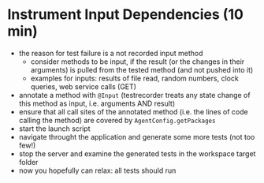 Instrument Input Dependencies (10 min)
======================================
* the reason for test failure is a not recorded input method
    * consider methods to be input, if the result (or the changes in their arguments) is pulled from the tested method (and not pushed into it)
    * examples for inputs: results of file read, random numbers, clock queries, web service calls (GET)
* annotate a method with `@Input` (testrecorder treats any state change of this method as input, i.e. arguments AND result)
* ensure that all call sites of the annotated method (i.e. the lines of code calling the method) are covered by `AgentConfig.getPackages`
* start the launch script
* navigate throught the application and generate some more tests (not too few!)
* stop the server and examine the generated tests in the workspace target folder
* now you hopefully can relax: all tests should run